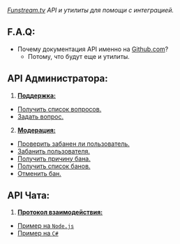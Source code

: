 *[Funstream.tv](http://funstream.tv) API и утилиты для помощи с интеграцией.*

F.A.Q:
------------------
  - Почему документация API именно на [Github.com](https://github.com/)?
    - Потому, что будут еще и утилиты.

API Администратора:
------------------

1. [**Поддержка:**](admin.md#Поддержка)  
  - [Получить список вопросов.](admin.md#Получить-список-вопросов)
  - [Задать вопрос.](admin.md#Задать-вопрос)
2. [**Модерация:**](admin.md#Модерация)  
  - [Проверить забанен ли пользователь.](admin.md#Проверить-забанен-ли-пользователь)
  - [Забанить пользователя.](admin.md#Забанить-пользователя)
  - [Получить причину бана.](admin.md#Получить-причину-бана)
  - [Получить список банов.](admin.md#Получить-список-банов)
  - [Отменить бан.](admin.md#Отменить-бан)

API Чата:
------------------
1. [**Протокол взаимодействия:**](#Протокол-взаимодействия)  
  - [Пример на `Node.js`](#Примеры-использования-на-nodejs)
  - [Пример на `C#`](#Примеры-использования-на-c)
